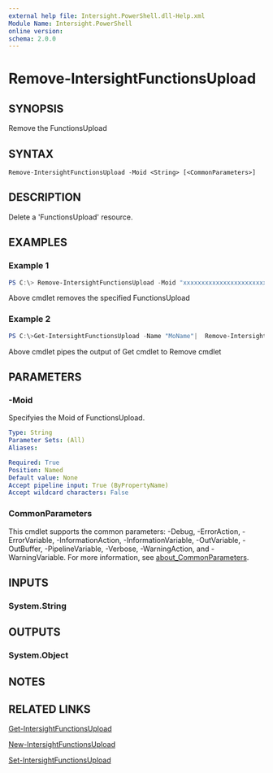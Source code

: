 ```yaml
---
external help file: Intersight.PowerShell.dll-Help.xml
Module Name: Intersight.PowerShell
online version:
schema: 2.0.0
---
```


# Remove-IntersightFunctionsUpload

## SYNOPSIS
Remove the FunctionsUpload

## SYNTAX

```
Remove-IntersightFunctionsUpload -Moid <String> [<CommonParameters>]
```

## DESCRIPTION
Delete a &apos;FunctionsUpload&apos; resource.

## EXAMPLES

### Example 1
```powershell
PS C:\> Remove-IntersightFunctionsUpload -Moid "xxxxxxxxxxxxxxxxxxxxxxxxxxx"
```
Above cmdlet removes the specified FunctionsUpload 

### Example 2
```powershell
PS C:\>Get-IntersightFunctionsUpload -Name "MoName"|  Remove-IntersightFunctionsUpload
```
Above cmdlet pipes the output of Get cmdlet to Remove cmdlet

## PARAMETERS

### -Moid
Specifyies the Moid of FunctionsUpload.

```yaml
Type: String
Parameter Sets: (All)
Aliases:

Required: True
Position: Named
Default value: None
Accept pipeline input: True (ByPropertyName)
Accept wildcard characters: False
```

### CommonParameters
This cmdlet supports the common parameters: -Debug, -ErrorAction, -ErrorVariable, -InformationAction, -InformationVariable, -OutVariable, -OutBuffer, -PipelineVariable, -Verbose, -WarningAction, and -WarningVariable. For more information, see [about_CommonParameters](http://go.microsoft.com/fwlink/?LinkID=113216).

## INPUTS

### System.String

## OUTPUTS

### System.Object
## NOTES

## RELATED LINKS

[Get-IntersightFunctionsUpload](./Get-IntersightFunctionsUpload.md)

[New-IntersightFunctionsUpload](./New-IntersightFunctionsUpload.md)

[Set-IntersightFunctionsUpload](./Set-IntersightFunctionsUpload.md)

